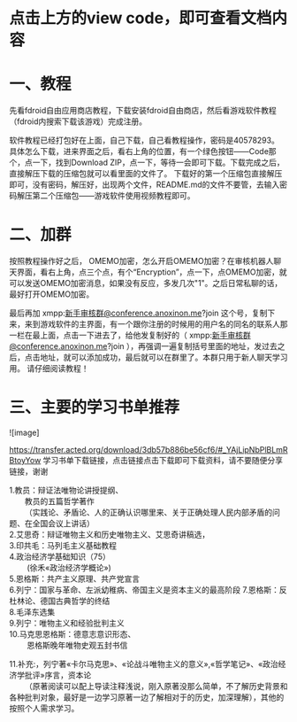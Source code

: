# 点击上方的view code，即可查看文档内容

# 一、教程
先看fdroid自由应用商店教程，下载安装fdroid自由商店，然后看游戏软件教程（fdroid内搜索下载该游戏）完成注册。

软件教程已经打包好在上面，自己下载，自己看教程操作，密码是40578293。
具体怎么下载，进来界面之后，看右上角的位置，有一个绿色按钮——Code那个，点一下，找到Download ZIP，点一下，等待一会即可下载。下载完成之后，直接解压下载的压缩包就可以看里面的文件了。
下载好的第一个压缩包直接解压即可，没有密码，解压好，出现两个文件，README.md的文件不要管，去输入密码解压第二个压缩包——游戏软件使用视频教程即可。

# 二、加群
按照教程操作好之后，
OMEMO加密，怎么开启OMEMO加密？在审核机器人聊天界面，看右上角，点三个点，有个“Encryption”，点一下，点OMEMO加密，就可以发送OMEMO加密消息，如果没有反应，多发几次"1"。之后日常私聊的话，最好打开OMEMO加密。

最后再加 xmpp:新手审核群@conference.anoxinon.me?join 这个号，复制下来，来到游戏软件的主界面，有一个跟你注册的时候用的用户名的同名的联系人那一栏在最上面，点击一下进去了，给他发复制好的（ xmpp:新手审核群@conference.anoxinon.me?join ），再强调一遍复制括号里面的地址，发过去之后，点击地址，就可以添加成功，最后就可以在群里了。本群只用于新人聊天学习用。
请仔细阅读教程！

# 三、主要的学习书单推荐
![image]

https://transfer.acted.org/download/3db57b886be56cf6/#_YAjLipNbPlBLmRBtoyYow
学习书单下载链接，点击链接点击下载即可下载资料，请不要随便分享链接，谢谢

1.教员：辩证法唯物论讲授提纲、     
&ensp;&ensp;&ensp;&ensp;教员的五篇哲学著作     
&ensp;&ensp;&ensp;&ensp;（实践论、矛盾论、人的正确认识哪里来、关于正确处理人民内部矛盾的问题、在全国会议上讲话）  
2.艾思奇：辩证唯物主义和历史唯物主义、艾思奇讲稿选，  
3.印共毛：马列毛主义基础教程  
4.政治经济学基础知识（75）  
&ensp;&ensp;&ensp;&ensp;  (徐禾«政治经济学概论»)  
5.恩格斯：共产主义原理、共产党宣言    
6.列宁：国家与革命、左派幼稚病、帝国主义是资本主义的最高阶段 
7.恩格斯：反杜林论、德国古典哲学的终结  
8.毛泽东选集  
9.列宁：唯物主义和经验批判主义   
10.马克思恩格斯：德意志意识形态、      
&ensp;&ensp;&ensp;&ensp; 恩格斯晚年唯物史观五封书信   

11.补充:，列宁著«卡尔马克思»、«论战斗唯物主义的意义»,«哲学笔记» ​、«政治经济学批评»序言，资本论  
&ensp;&ensp;&ensp;&ensp;（原著阅读可以配上导读注释浅说，刚入原著没那么简单，不了解历史背景和各种批判对象，最好是一边学习原著一边了解相对于的历史，加深理解），其他的按照个人需求学习。
